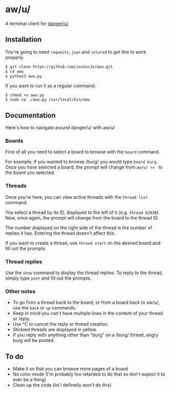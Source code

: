 # aw/u/
A terminal client for [danger/u/](https://dangeru.us/)


## Installation
You're going to need `requests`, `json` and `colored` to get this to work properly.
```sh
$ git clone https://github.com/isvinc3s/awu.git
$ cd awu
$ python3 awu.py
```
If you want to run it as a regular command:
```
$ chmod +x awu.py
$ sudo cp ./awu.py /usr/local/bin/awu
```


## Documentation
Here's how to navigate around danger/u/ with aw/u/

### Boards
First of all you need to select a board to browse with the `board` command.

For example, if you wanted to browse /burg/ you would type `board burg`.
Once you have selected a board, the prompt will change from `aw/u/ >> ` to the board you selected.

### Threads
Once you're here, you can view active threads with the `thread list` command.

You select a thread by its ID, displayed to the left of it (e.g. `thread 62930`).
Now, once again, the prompt will change from the board to the thread ID.

The number displayed on the right side of the thread is the number of replies it has. 
Entering the thread doesn't affect this.

If you want to create a thread, use `thread start` on the desired board and fill out the prompts.

### Thread replies
Use the `show` command to display the thread replies.
To reply to the thread, simply type `post` and fill out the prompts.

### Other notes
- To go from a thread back to the board, or from a board back to aw/u/, use the `back` or `up` commands.
- Keep in mind you can\'t have multiple lines in the content of your thread or reply.
- Use ^C to cancel the reply or thread creation.
- Stickied threads are displayed in yellow
- If you reply with anything other than "burg" on a /burg/ thread, angry burg will be posted.


## To do
- Make it so that you can browse more pages of a board
- No color mode (I'm probably too retarded to do that so don't expect it to ever be a thing)
- Clean up the code (lol I definetly won't do this)
